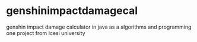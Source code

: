 # genshinimpactdamagecal
genshin impact damage calculator in java as a algorithms and programming one project from Icesi university 
